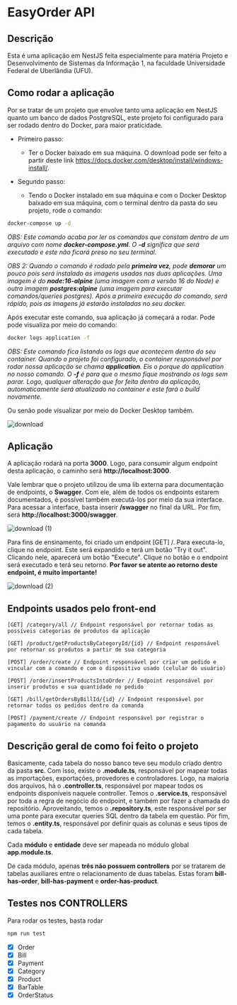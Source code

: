# EasyOrder API

## Descrição

Esta é uma aplicação em NestJS feita especialmente para matéria Projeto e Desenvolvimento de Sistemas da Informação 1, na faculdade Universidade Federal de Uberlândia (UFU).

## Como rodar a aplicação

Por se tratar de um projeto que envolve tanto uma aplicação em NestJS quanto um banco de dados PostgreSQL, este projeto foi configurado para ser rodado dentro do Docker, para maior praticidade.

- Primeiro passo:

  - Ter o Docker baixado em sua máquina. O download pode ser feito a partir deste link https://docs.docker.com/desktop/install/windows-install/.

- Segundo passo:
  - Tendo o Docker instalado em sua máquina e com o Docker Desktop baixado em sua máquina, com o terminal dentro da pasta do seu projeto, rode o comando:

```bash
docker-compose up -d
```

_OBS: Este comando acaba por ler os comandos que constam dentro de um arquivo com nome **docker-compose.yml**. O **-d** significa que será executado e este não ficará preso no seu terminal._

_OBS 2: Quando o comando é rodado pela **primeira vez**, pode **demorar** um pouco pois será instalado as imagens usadas nas duas aplicações. Uma imagem é do **node:16-alpine** (uma imagem com a versão 16 do Node) e outra imagem **postgres:alpine** (uma imagem para executar comandos/queries postgres). Após a primeira execução do comando, será rápido, pois as imagens já estarão instaladas no seu docker._

Após executar este comando, sua aplicação já começará a rodar. Pode pode visualiza por meio do comando:

```bash
docker logs application -f
```

_OBS: Este comando fica listando os logs que acontecem dentro do seu container. Quando o projeto foi configurado, o container responsável por rodar nossa aplicação se chama **application**. Eis o porque do application no nosso comando. O **-f** é para que o mesmo fique mostrando os logs sem parar. Logo, qualquer alteração que for feita dentro da aplicação, automaticamente será atualizado no container e este fará o build novamente._

Ou senão pode visualizar por meio do Docker Desktop também.

![download](https://user-images.githubusercontent.com/56277345/185748964-21b4418d-0a81-4f42-8319-d363e4725aec.png)

## Aplicação

A aplicação rodará na porta **3000**. Logo, para consumir algum endpoint desta aplicação, o caminho será **http://localhost:3000**.

Vale lembrar que o projeto utilizou de uma lib externa para documentação de endpoints, o **Swagger**. Com ele, além de todos os endpoints estarem documentados, é possível também executá-los por meio da sua interface. Para acessar a interface, basta inserir **/swagger** no final da URL. Por fim, será **http://localhost:3000/swagger**.

![download (1)](https://user-images.githubusercontent.com/56277345/185748983-a6376a37-dff6-484c-8d11-87b85d9c6444.png)

Para fins de ensinamento, foi criado um endpoint [GET] /. Para executa-lo, clique no endpoint. Este será expandido e terá um botão "Try it out". Clicando nele, aparecerá um botão "Execute". Clique no botão e o endpoint será executado e terá seu retorno. **Por favor se atente ao retorno deste endpoint, é muito importante!**

![download (2)](https://user-images.githubusercontent.com/56277345/185748998-cab27844-347e-4596-aae4-7307777ed99d.png)

## Endpoints usados pelo front-end

```
[GET] /category/all // Endpoint responsável por retornar todas as possíveis categorias de produtos da aplicação

[GET] /product/getProductsByCategoryId/{id} // Endpoint responsável por retornar os produtos a partir de sua categoria

[POST] /order/create // Endpoint responsável por criar um pedido e vincular com a comando e com o dispositivo usado (celular do usuário)

[POST] /order/insertProductsIntoOrder // Endpoint responsável por inserir produtos e sua quantidade no pedido

[GET] /bill/getOrdersByBillId/{id} // Endpoint responsável por retornar todos os pedidos dentro da comanda

[POST] /payment/create // Endpoint responsável por registrar o pagamento do usuário na comanda
```

## Descrição geral de como foi feito o projeto

Basicamente, cada tabela do nosso banco teve seu modulo criado dentro da pasta **src**. Com isso, existe o **.module.ts**, responsável por mapear todas as importações, exportações, provedores e controladores. Logo, na maioria dos arquivos, há o **.controller.ts**, responsável por mapear todos os endpoints disponíveis naquele controller. Temos o **.service.ts**, responsável por toda a regra de negócio do endpoint, e também por fazer a chamada do repositório. Aproveitando, temos o **.repository.ts**, este responsável por ser uma ponte para executar queries SQL dentro da tabela em questão. Por fim, temos o **.entity.ts**, responsável por definir quais as colunas e seus tipos de cada tabela.

Cada **módulo** e **entidade** deve ser mapeada no módulo global **app.module.ts**.

De cada módulo, apenas **três não possuem controllers** por se tratarem de tabelas auxiliares entre o relacionamento de duas tabelas. Estas foram **bill-has-order**, **bill-has-payment** e **order-has-product**.

## Testes nos **CONTROLLERS**

Para rodar os testes, basta rodar

```bash
npm run test
```

- [x] Order
- [x] Bill
- [x] Payment
- [x] Category
- [x] Product
- [x] BarTable
- [x] OrderStatus
